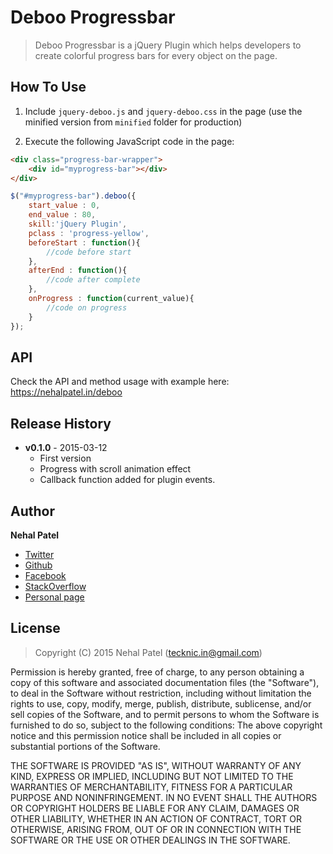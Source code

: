 # Deboo Progressbar

> Deboo Progressbar is a jQuery Plugin which helps developers to create colorful progress bars for every object on the page. 

## How To Use

1) Include `jquery-deboo.js` and `jquery-deboo.css` in the page (use the minified version from `minified` folder for production)

2) Execute the following JavaScript code in the page:

```html
<div class="progress-bar-wrapper">
    <div id="myprogress-bar"></div>    
</div>
```

```javascript
$("#myprogress-bar").deboo({
    start_value : 0,
    end_value : 80,
    skill:'jQuery Plugin',
    pclass : 'progress-yellow',
    beforeStart : function(){
        //code before start
    },
    afterEnd : function(){
        //code after complete
    },
    onProgress : function(current_value){
        //code on progress
    }
});
```

## API

Check the API and method usage with example here: https://nehalpatel.in/deboo

## Release History
 * **v0.1.0** - 2015-03-12
   - First version
   - Progress with scroll animation effect
   - Callback function added for plugin events.

## Author
**Nehal Patel**

- [Twitter](https://twitter.com/iNehalPatel)
- [Github](https://github.com/NehalPatel)
- [Facebook](https://facebook.com/iNehalPatel)
- [StackOverflow](http://stackoverflow.com/users/465554/nehal)
- [Personal page](http://nehalpatel.in/)  

## License
> Copyright (C) 2015 Nehal Patel (tecknic.in@gmail.com)

Permission is hereby granted, free of charge, to any person obtaining a copy of this software and associated 
documentation files (the "Software"), to deal in the Software without restriction, including without limitation 
the rights to use, copy, modify, merge, publish, distribute, sublicense, and/or sell copies of the Software, 
and to permit persons to whom the Software is furnished to do so, subject to the following conditions:
The above copyright notice and this permission notice shall be included in all copies or substantial portions 
of the Software.

THE SOFTWARE IS PROVIDED "AS IS", WITHOUT WARRANTY OF ANY KIND, EXPRESS OR IMPLIED, INCLUDING BUT NOT LIMITED 
TO THE WARRANTIES OF MERCHANTABILITY, FITNESS FOR A PARTICULAR PURPOSE AND NONINFRINGEMENT. IN NO EVENT SHALL 
THE AUTHORS OR COPYRIGHT HOLDERS BE LIABLE FOR ANY CLAIM, DAMAGES OR OTHER LIABILITY, WHETHER IN AN ACTION OF 
CONTRACT, TORT OR OTHERWISE, ARISING FROM, OUT OF OR IN CONNECTION WITH THE SOFTWARE OR THE USE OR OTHER DEALINGS 
IN THE SOFTWARE.